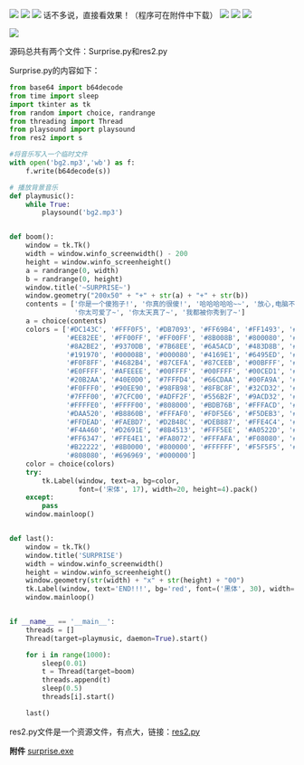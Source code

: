 
<BlogInfo id="447" title="python100行代码实现的整蛊小游戏" author="白日梦想猿" pv=0 read_times=0 pre_cost_time="167" category="GUI编程" tag_list="['整蛊', '              小游戏']" create_time="2022.05.06 21:45:51.882354" update_time="2022.09.15 20:43:00" />



![](https://img-blog.csdnimg.cn/9dcbc3fb5daa4d5587a850a87340a456.png)
![](https://img-blog.csdnimg.cn/9dcbc3fb5daa4d5587a850a87340a456.png)
![](https://img-blog.csdnimg.cn/9dcbc3fb5daa4d5587a850a87340a456.png)
话不多说，直接看效果！（程序可在附件中下载）
![](https://img-blog.csdnimg.cn/c8c19c7bafeb49958adf6290eba70f89.png)
![](https://img-blog.csdnimg.cn/9dcbc3fb5daa4d5587a850a87340a456.png)
![](https://img-blog.csdnimg.cn/9dcbc3fb5daa4d5587a850a87340a456.png)

![](../media/image/2022/05/06/image-20220506214532-2.png)

源码总共有两个文件：Surprise.py和res2.py

Surprise.py的内容如下：


```python
from base64 import b64decode
from time import sleep
import tkinter as tk
from random import choice, randrange
from threading import Thread
from playsound import playsound
from res2 import s

#将音乐写入一个临时文件
with open('bg2.mp3','wb') as f:
    f.write(b64decode(s))

# 播放背景音乐
def playmusic():
    while True:
        playsound('bg2.mp3')


def boom():
    window = tk.Tk()
    width = window.winfo_screenwidth() - 200
    height = window.winfo_screenheight()
    a = randrange(0, width)
    b = randrange(0, height)
    window.title('~SURPRISE~')
    window.geometry("200x50" + "+" + str(a) + "+" + str(b))
    contents = ['你是一个傻狍子!', '你真的很傻!', '哈哈哈哈哈~~', '放心,电脑不会死机的~~', '惊喜还在后面~',
                '你太可爱了~', '你太天真了~', '我都被你秀到了~']
    a = choice(contents)
    colors = ['#DC143C', '#FFF0F5', '#DB7093', '#FF69B4', '#FF1493', '#C71585', '#DA70D6', '#D8BFD8', '#DDA0DD',
              '#EE82EE', '#FF00FF', '#FF00FF', '#8B008B', '#800080', '#BA55D3', '#9400D3', '#9932CC', '#4B0082',
              '#8A2BE2', '#9370DB', '#7B68EE', '#6A5ACD', '#483D8B', '#E6E6FA', '#F8F8FF', '#0000FF', '#0000CD',
              '#191970', '#00008B', '#000080', '#4169E1', '#6495ED', '#B0C4DE', '#778899', '#708090', '#1E90FF',
              '#F0F8FF', '#4682B4', '#87CEFA', '#87CEEB', '#00BFFF', '#ADD8E6', '#B0E0E6', '#5F9EA0', '#F0FFFF',
              '#E0FFFF', '#AFEEEE', '#00FFFF', '#00FFFF', '#00CED1', '#2F4F4F', '#008B8B', '#008080', '#48D1CC',
              '#20B2AA', '#40E0D0', '#7FFFD4', '#66CDAA', '#00FA9A', '#F5FFFA', '#00FF7F', '#3CB371', '#2E8B57',
              '#F0FFF0', '#90EE90', '#98FB98', '#8FBC8F', '#32CD32', '#00FF00', '#228B22', '#008000', '#006400',
              '#7FFF00', '#7CFC00', '#ADFF2F', '#556B2F', '#9ACD32', '#6B8E23', '#F5F5DC', '#FAFAD2', '#FFFFF0',
              '#FFFFE0', '#FFFF00', '#808000', '#BDB76B', '#FFFACD', '#EEE8AA', '#F0E68C', '#FFD700', '#FFF8DC',
              '#DAA520', '#B8860B', '#FFFAF0', '#FDF5E6', '#F5DEB3', '#FFE4B5', '#FFA500', '#FFEFD5', '#FFEBCD',
              '#FFDEAD', '#FAEBD7', '#D2B48C', '#DEB887', '#FFE4C4', '#FF8C00', '#FAF0E6', '#CD853F', '#FFDAB9',
              '#F4A460', '#D2691E', '#8B4513', '#FFF5EE', '#A0522D', '#FFA07A', '#FF7F50', '#FF4500', '#E9967A',
              '#FF6347', '#FFE4E1', '#FA8072', '#FFFAFA', '#F08080', '#BC8F8F', '#CD5C5C', '#FF0000', '#A52A2A',
              '#B22222', '#8B0000', '#800000', '#FFFFFF', '#F5F5F5', '#DCDCDC', '#D3D3D3', '#C0C0C0', '#A9A9A9',
              '#808080', '#696969', '#000000']
    color = choice(colors)
    try:
        tk.Label(window, text=a, bg=color,
                 font=('宋体', 17), width=20, height=4).pack()
    except:
        pass
    window.mainloop()


def last():
    window = tk.Tk()
    window.title('SURPRISE')
    width = window.winfo_screenwidth()
    height = window.winfo_screenheight()
    window.geometry(str(width) + "x" + str(height) + "00")
    tk.Label(window, text='END!!!', bg='red', font=('黑体', 30), width=100, height=30).pack()
    window.mainloop()


if __name__ == '__main__':
    threads = []
    Thread(target=playmusic, daemon=True).start()

    for i in range(1000):
        sleep(0.01)
        t = Thread(target=boom)
        threads.append(t)
        sleep(0.5)
        threads[i].start()

    last()
```

res2.py文件是一个资源文件，有点大，链接：[res2.py](https://download.csdn.net/download/max_LLL/85304148
"res2.py")

**​附件**
[surprise.exe](/media/file/2022/09/15/surprise.exe)


